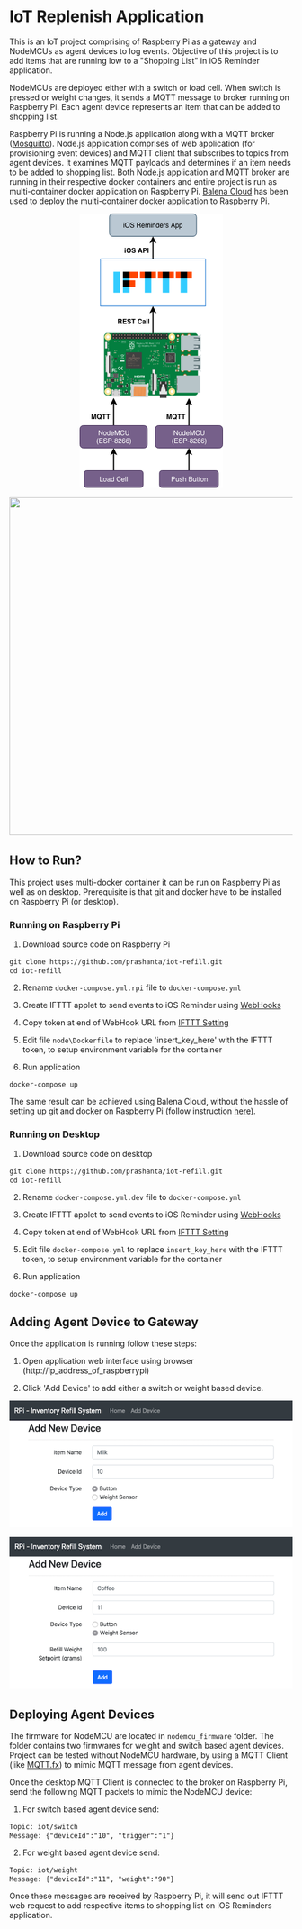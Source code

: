 # IoT Replenish Application

This is an IoT project comprising of Raspberry Pi as a gateway and NodeMCUs as agent devices to log events. Objective of this project is to add items that are running low to a "Shopping List" in iOS Reminder application.

NodeMCUs are deployed either with a switch or load cell. When switch is pressed or weight changes, it sends a MQTT message to broker running on Raspberry Pi. Each agent device represents an item that can be added to shopping list.

Raspberry Pi is running a Node.js application along with a MQTT broker ([Mosquitto](https://mosquitto.org)). Node.js application comprises of web application (for provisioning event devices) and MQTT client that subscribes to topics from agent devices. It examines MQTT payloads and determines if an item needs to be added to shopping list. Both Node.js application and MQTT broker are running in their respective docker containers and entire project is run as multi-container docker application on Raspberry Pi. [Balena Cloud](https://www.balena.io/cloud) has been used to deploy the multi-container docker application to Raspberry Pi.

<p align="center">
  <img src="https://raw.githubusercontent.com/prashanta/iot-refill/master/node/public/images/sys.png">
</p>

<p align="center">
  <img width="600px" height="600px" src="https://raw.githubusercontent.com/prashanta/iot-refill/master/node/public/images/setup.png">
</p>



## How to Run?

This project uses multi-docker container it can be run on Raspberry Pi as well as on desktop. Prerequisite is that git and docker have to be installed on Raspberry Pi (or desktop).

### Running on Raspberry Pi

1. Download source code on Raspberry Pi

```
git clone https://github.com/prashanta/iot-refill.git
cd iot-refill
```

2. Rename `docker-compose.yml.rpi` file to `docker-compose.yml`

3. Create IFTTT applet to send events to iOS Reminder using [WebHooks](https://ifttt.com/maker_webhooks)

4. Copy token at end of WebHook URL from [IFTTT Setting](https://ifttt.com/services/maker_webhooks/settings)

5. Edit file `node\Dockerfile` to replace 'insert_key_here' with the IFTTT token, to setup environment variable for the container

6. Run application

```
docker-compose up
```

The same result can be achieved using Balena Cloud, without the hassle of setting up git and docker on Raspberry Pi (follow instruction [here](https://www.balena.io/docs/learn/getting-started/raspberrypi3/nodejs/)).

### Running on Desktop

1. Download source code on desktop

```
git clone https://github.com/prashanta/iot-refill.git
cd iot-refill
```

2. Rename `docker-compose.yml.dev` file to `docker-compose.yml`

3. Create IFTTT applet to send events to iOS Reminder using [WebHooks](https://ifttt.com/maker_webhooks)

4. Copy token at end of WebHook URL from [IFTTT Setting](https://ifttt.com/services/maker_webhooks/settings)

5. Edit file `docker-compose.yml` to replace `insert_key_here` with the IFTTT token, to setup environment variable for the container

6. Run application

```
docker-compose up
```

## Adding Agent Device to Gateway

Once the application is running follow these steps:

1. Open application web interface using browser (http://ip_address_of_raspberrypi)

2. Click 'Add Device' to add either a switch or weight based device.

<p align="center">
  <img src="https://raw.githubusercontent.com/prashanta/iot-refill/master/node/public/images/add_device_switch.png">
</p>

<p align="center">
  <img src="https://raw.githubusercontent.com/prashanta/iot-refill/master/node/public/images/add_device_weight.png">
</p>

## Deploying Agent Devices

The firmware for NodeMCU are located in `nodemcu_firmware` folder. The folder contains two firmwares for weight and switch based agent devices. Project can be tested without NodeMCU hardware, by using a MQTT Client (like [MQTT.fx](https://mqttfx.jensd.de)) to mimic MQTT message from agent devices.

Once the desktop MQTT Client is connected to the broker on Raspberry Pi, send the following MQTT packets to mimic the NodeMCU device:

1. For switch based agent device send:
```
Topic: iot/switch
Message: {"deviceId":"10", "trigger":"1"}
```

2. For weight based agent device send:
```
Topic: iot/weight
Message: {"deviceId":"11", "weight":"90"}
```

Once these messages are received by Raspberry Pi, it will send out IFTTT web request to add respective items to shopping list on iOS Reminders application.
